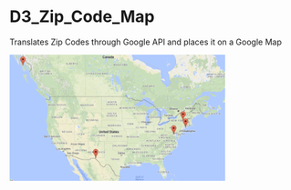 # D3_Zip_Code_Map
Translates Zip Codes through Google API and places it on a Google Map

<img src="/img/map_example.png" alt="map_example" width="75%">

